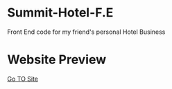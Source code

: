 # Summit-Hotel-F.E
Front End code for my friend's personal Hotel Business

# Website Preview
[Go TO Site](https://usman-far00q.github.io/Summit-Hotel-F.E/pages/index.html)

